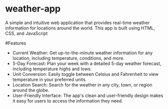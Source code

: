 # weather-app
A simple and intuitive web application that provides real-time weather information for locations around the world. This app is built using HTML, CSS, and JavaScript

#Features
- Current Weather: Get up-to-the-minute weather information for any location, including temperature, conditions, and more.
- 5-Day Forecast: Plan your week with a detailed 5-day weather forecast, including temperature highs and lows.
- Unit Conversion: Easily toggle between Celsius and Fahrenheit to view temperature in your preferred units.
- Location Search: Search for the weather in any city, town, or region around the globe.
- User-Friendly Interface: The app's clean and user-friendly design makes it easy for users to access the information they need.
